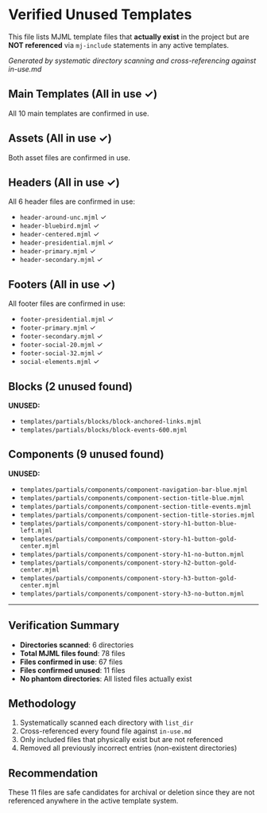 # Verified Unused Templates

This file lists MJML template files that **actually exist** in the project but are **NOT referenced** via `mj-include` statements in any active templates.

_Generated by systematic directory scanning and cross-referencing against in-use.md_

## Main Templates (All in use ✓)

All 10 main templates are confirmed in use.

## Assets (All in use ✓)

Both asset files are confirmed in use.

## Headers (All in use ✓)

All 6 header files are confirmed in use:

- `header-around-unc.mjml` ✓
- `header-bluebird.mjml` ✓
- `header-centered.mjml` ✓
- `header-presidential.mjml` ✓
- `header-primary.mjml` ✓
- `header-secondary.mjml` ✓

## Footers (All in use ✓)

All footer files are confirmed in use:

- `footer-presidential.mjml` ✓
- `footer-primary.mjml` ✓
- `footer-secondary.mjml` ✓
- `footer-social-20.mjml` ✓
- `footer-social-32.mjml` ✓
- `social-elements.mjml` ✓

## Blocks (2 unused found)

**UNUSED:**

- `templates/partials/blocks/block-anchored-links.mjml`
- `templates/partials/blocks/block-events-600.mjml`

## Components (9 unused found)

**UNUSED:**

- `templates/partials/components/component-navigation-bar-blue.mjml`
- `templates/partials/components/component-section-title-blue.mjml`
- `templates/partials/components/component-section-title-events.mjml`
- `templates/partials/components/component-section-title-stories.mjml`
- `templates/partials/components/component-story-h1-button-blue-left.mjml`
- `templates/partials/components/component-story-h1-button-gold-center.mjml`
- `templates/partials/components/component-story-h1-no-button.mjml`
- `templates/partials/components/component-story-h2-button-gold-center.mjml`
- `templates/partials/components/component-story-h3-button-gold-center.mjml`
- `templates/partials/components/component-story-h3-no-button.mjml`

---

## Verification Summary

- **Directories scanned**: 6 directories
- **Total MJML files found**: 78 files
- **Files confirmed in use**: 67 files
- **Files confirmed unused**: 11 files
- **No phantom directories**: All listed files actually exist

## Methodology

1. Systematically scanned each directory with `list_dir`
2. Cross-referenced every found file against `in-use.md`
3. Only included files that physically exist but are not referenced
4. Removed all previously incorrect entries (non-existent directories)

## Recommendation

These 11 files are safe candidates for archival or deletion since they are not referenced anywhere in the active template system.

